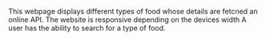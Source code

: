 This webpage displays different types of food whose details are fetcned an online API.
The website is responsive depending on the devices width
A user has the ability to search for a type of food.
